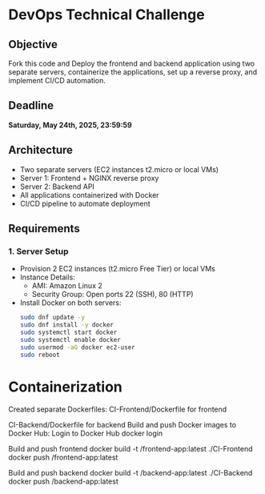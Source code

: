 # DevOps Technical Challenge

## Objective
Fork this code and Deploy the frontend and backend application using two separate servers, containerize the applications, set up a reverse proxy, and implement CI/CD automation.

## Deadline
**Saturday, May 24th, 2025, 23:59:59**

## Architecture
- Two separate servers (EC2 instances t2.micro or local VMs)
- Server 1: Frontend + NGINX reverse proxy
- Server 2: Backend API
- All applications containerized with Docker
- CI/CD pipeline to automate deployment

## Requirements

### 1. Server Setup
- Provision 2 EC2 instances (t2.micro Free Tier) or local VMs
- Instance Details:
  - AMI: Amazon Linux 2
  - Security Group: Open ports 22 (SSH), 80 (HTTP)
- Install Docker on both servers:
  ```bash
  sudo dnf update -y
  sudo dnf install -y docker
  sudo systemctl start docker
  sudo systemctl enable docker
  sudo usermod -aG docker ec2-user
  sudo reboot
# Containerization
Created separate Dockerfiles:
CI-Frontend/Dockerfile for frontend

CI-Backend/Dockerfile for backend
Build and push Docker images to Docker Hub:
 Login to Docker Hub
docker login

 Build and push frontend
docker build -t <username>/frontend-app:latest ./CI-Frontend
docker push <username>/frontend-app:latest

 Build and push backend
docker build -t <username>/backend-app:latest ./CI-Backend
docker push <username>/backend-app:latest


